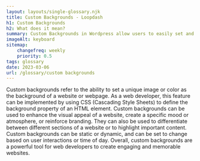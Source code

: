 ```yaml
--- 
layout: layouts/single-glossary.njk
title: Custom Backgrounds - Loopdash
h1: Custom Backgrounds
h2: What does it mean?
summary: Custom Backgrounds in Wordpress allow users to easily set and customize the background image or color of their website without needing to modify any code.
imageAlt: keyboard
sitemap:
	changefreq: weekly
	priority: 0.5
tags: glossary
date: 2023-03-06
url: /glossary/custom backgrounds
---
```


Custom backgrounds refer to the ability to set a unique image or color as the background of a website or webpage. As a web developer, this feature can be implemented by using CSS (Cascading Style Sheets) to define the background property of an HTML element. Custom backgrounds can be used to enhance the visual appeal of a website, create a specific mood or atmosphere, or reinforce branding. They can also be used to differentiate between different sections of a website or to highlight important content. Custom backgrounds can be static or dynamic, and can be set to change based on user interactions or time of day. Overall, custom backgrounds are a powerful tool for web developers to create engaging and memorable websites.